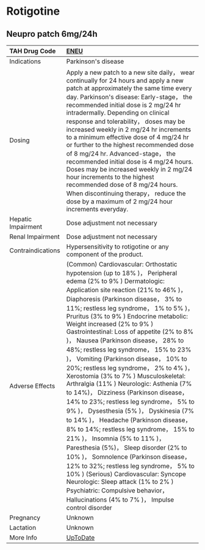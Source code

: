 # Rotigotine

## Neupro patch 6mg/24h

| TAH Drug Code      | [ENEU](https://www.tahsda.org.tw/drugs/hissearch.php?drug_code=ENEU)                                                                                                                                                                                                                                                                                                                                                                                                                                                                                                                                                                                                                                                                                                                                                                                                                                                                                                                                                                                                                                                                                            |
|:-------------------|:----------------------------------------------------------------------------------------------------------------------------------------------------------------------------------------------------------------------------------------------------------------------------------------------------------------------------------------------------------------------------------------------------------------------------------------------------------------------------------------------------------------------------------------------------------------------------------------------------------------------------------------------------------------------------------------------------------------------------------------------------------------------------------------------------------------------------------------------------------------------------------------------------------------------------------------------------------------------------------------------------------------------------------------------------------------------------------------------------------------------------------------------------------------|
| Indications        | Parkinson's disease                                                                                                                                                                                                                                                                                                                                                                                                                                                                                                                                                                                                                                                                                                                                                                                                                                                                                                                                                                                                                                                                                                                                             |
| Dosing             | Apply a new patch to a new site daily， wear continually for 24 hours and apply a new patch at approximately the same time every day. Parkinson's disease: Early-stage， the recommended initial dose is 2 mg/24 hr intradermally. Depending on clinical response and tolerability， doses may be increased weekly in 2 mg/24 hr increments to a minimum effective dose of 4 mg/24 hr or further to the highest recommended dose of 8 mg/24 hr. Advanced-stage， the recommended initial dose is 4 mg/24 hours. Doses may be increased weekly in 2 mg/24 hour increments to the highest recommended dose of 8 mg/24 hours. When discontinuing therapy， reduce the dose by a maximum of 2 mg/24 hour increments everyday.                                                                                                                                                                                                                                                                                                                                                                                                                                       |
| Hepatic Impairment | Dose adjustment not necessary                                                                                                                                                                                                                                                                                                                                                                                                                                                                                                                                                                                                                                                                                                                                                                                                                                                                                                                                                                                                                                                                                                                                   |
| Renal Impairment   | Dose adjustment not necessary                                                                                                                                                                                                                                                                                                                                                                                                                                                                                                                                                                                                                                                                                                                                                                                                                                                                                                                                                                                                                                                                                                                                   |
| Contraindications  | Hypersensitivity to rotigotine or any component of the product.                                                                                                                                                                                                                                                                                                                                                                                                                                                                                                                                                                                                                                                                                                                                                                                                                                                                                                                                                                                                                                                                                                 |
| Adverse Effects    | (Common) Cardiovascular: Orthostatic hypotension (up to 18% )， Peripheral edema (2% to 9% ) Dermatologic: Application site reaction (21% to 46% )， Diaphoresis (Parkinson disease， 3% to 11%; restless leg syndrome， 1% to 5% )， Pruritus (3% to 9% ) Endocrine metabolic: Weight increased (2% to 9% ) Gastrointestinal: Loss of appetite (2% to 8% )， Nausea (Parkinson disease， 28% to 48%; restless leg syndrome， 15% to 23% )， Vomiting (Parkinson disease， 10% to 20%; restless leg syndrome， 2% to 4% )， Xerostomia (3% to 7% ) Musculoskeletal: Arthralgia (11% ) Neurologic: Asthenia (7% to 14%)， Dizziness (Parkinson disease， 14% to 23%; restless leg syndrome， 5% to 9% )， Dysesthesia (5% )， Dyskinesia (7% to 14% )， Headache (Parkinson disease， 8% to 14%; restless leg syndrome， 15% to 21% )， Insomnia (5% to 11% )， Paresthesia (5%)， Sleep disorder (2% to 10% )， Somnolence (Parkinson disease， 12% to 32%; restless leg syndrome， 5% to 10% ) (Serious) Cardiovascular: Syncope Neurologic: Sleep attack (1% to 2% ) Psychiatric: Compulsive behavior， Hallucinations (4% to 7% )， Impulse control disorder |
| Pregnancy          | Unknown                                                                                                                                                                                                                                                                                                                                                                                                                                                                                                                                                                                                                                                                                                                                                                                                                                                                                                                                                                                                                                                                                                                                                         |
| Lactation          | Unknown                                                                                                                                                                                                                                                                                                                                                                                                                                                                                                                                                                                                                                                                                                                                                                                                                                                                                                                                                                                                                                                                                                                                                         |
| More Info          | [UpToDate](https://www.uptodate.com/contents/rotigotine-drug-information)                                                                                                                                                                                                                                                                                                                                                                                                                                                                                                                                                                                                                                                                                                                                                                                                                                                                                                                                                                                                                                                                                       |

